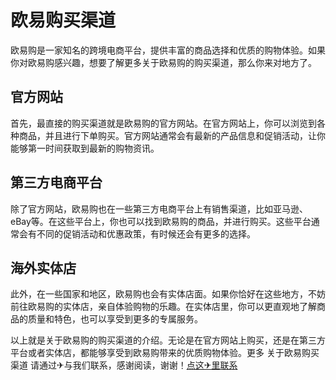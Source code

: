 # 欧易购买渠道

欧易购是一家知名的跨境电商平台，提供丰富的商品选择和优质的购物体验。如果你对欧易购感兴趣，想要了解更多关于欧易购的购买渠道，那么你来对地方了。

## 官方网站

首先，最直接的购买渠道就是欧易购的官方网站。在官方网站上，你可以浏览到各种商品，并且进行下单购买。官方网站通常会有最新的产品信息和促销活动，让你能够第一时间获取到最新的购物资讯。

## 第三方电商平台

除了官方网站，欧易购也在一些第三方电商平台上有销售渠道，比如亚马逊、eBay等。在这些平台上，你也可以找到欧易购的商品，并进行购买。这些平台通常会有不同的促销活动和优惠政策，有时候还会有更多的选择。

## 海外实体店

此外，在一些国家和地区，欧易购也会有实体店面。如果你恰好在这些地方，不妨前往欧易购的实体店，亲自体验购物的乐趣。在实体店里，你可以更直观地了解商品的质量和特色，也可以享受到更多的专属服务。

以上就是关于欧易购的购买渠道的介绍。无论是在官方网站上购买，还是在第三方平台或者实体店，都能够享受到欧易购带来的优质购物体验。更多 关于欧易购买渠道 请通过✈与我们联系，感谢阅读，谢谢！[点这✈里联系](https://c.k02.cc)